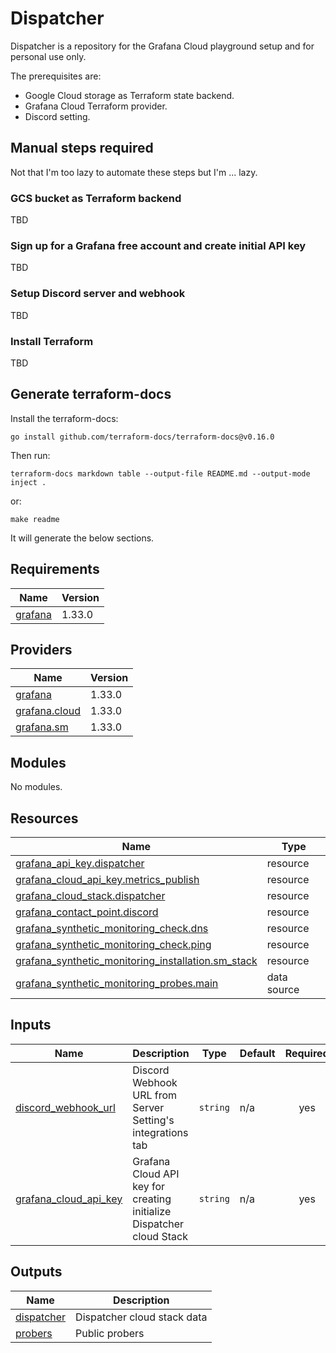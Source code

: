 # Dispatcher

Dispatcher is a repository for the Grafana Cloud playground setup and for personal use only.

The prerequisites are:

- Google Cloud storage as Terraform state backend.
- Grafana Cloud Terraform provider.
- Discord setting.

## Manual steps required

Not that I'm too lazy to automate these steps but I'm ... lazy.

### GCS bucket as Terraform backend

TBD

### Sign up for a Grafana free account and create initial API key

TBD

### Setup Discord server and webhook

TBD

### Install Terraform

TBD

## Generate terraform-docs

Install the terraform-docs:

```
go install github.com/terraform-docs/terraform-docs@v0.16.0
```

Then run:

```
terraform-docs markdown table --output-file README.md --output-mode inject .
```

or:

```
make readme
```

It will generate the below sections.

<!-- BEGIN_TF_DOCS -->
## Requirements

| Name | Version |
|------|---------|
| <a name="requirement_grafana"></a> [grafana](#requirement\_grafana) | 1.33.0 |

## Providers

| Name | Version |
|------|---------|
| <a name="provider_grafana"></a> [grafana](#provider\_grafana) | 1.33.0 |
| <a name="provider_grafana.cloud"></a> [grafana.cloud](#provider\_grafana.cloud) | 1.33.0 |
| <a name="provider_grafana.sm"></a> [grafana.sm](#provider\_grafana.sm) | 1.33.0 |

## Modules

No modules.

## Resources

| Name | Type |
|------|------|
| [grafana_api_key.dispatcher](https://registry.terraform.io/providers/grafana/grafana/1.33.0/docs/resources/api_key) | resource |
| [grafana_cloud_api_key.metrics_publish](https://registry.terraform.io/providers/grafana/grafana/1.33.0/docs/resources/cloud_api_key) | resource |
| [grafana_cloud_stack.dispatcher](https://registry.terraform.io/providers/grafana/grafana/1.33.0/docs/resources/cloud_stack) | resource |
| [grafana_contact_point.discord](https://registry.terraform.io/providers/grafana/grafana/1.33.0/docs/resources/contact_point) | resource |
| [grafana_synthetic_monitoring_check.dns](https://registry.terraform.io/providers/grafana/grafana/1.33.0/docs/resources/synthetic_monitoring_check) | resource |
| [grafana_synthetic_monitoring_check.ping](https://registry.terraform.io/providers/grafana/grafana/1.33.0/docs/resources/synthetic_monitoring_check) | resource |
| [grafana_synthetic_monitoring_installation.sm_stack](https://registry.terraform.io/providers/grafana/grafana/1.33.0/docs/resources/synthetic_monitoring_installation) | resource |
| [grafana_synthetic_monitoring_probes.main](https://registry.terraform.io/providers/grafana/grafana/1.33.0/docs/data-sources/synthetic_monitoring_probes) | data source |

## Inputs

| Name | Description | Type | Default | Required |
|------|-------------|------|---------|:--------:|
| <a name="input_discord_webhook_url"></a> [discord\_webhook\_url](#input\_discord\_webhook\_url) | Discord Webhook URL from Server Setting's integrations tab | `string` | n/a | yes |
| <a name="input_grafana_cloud_api_key"></a> [grafana\_cloud\_api\_key](#input\_grafana\_cloud\_api\_key) | Grafana Cloud API key for creating initialize Dispatcher cloud Stack | `string` | n/a | yes |

## Outputs

| Name | Description |
|------|-------------|
| <a name="output_dispatcher"></a> [dispatcher](#output\_dispatcher) | Dispatcher cloud stack data |
| <a name="output_probers"></a> [probers](#output\_probers) | Public probers |
<!-- END_TF_DOCS -->